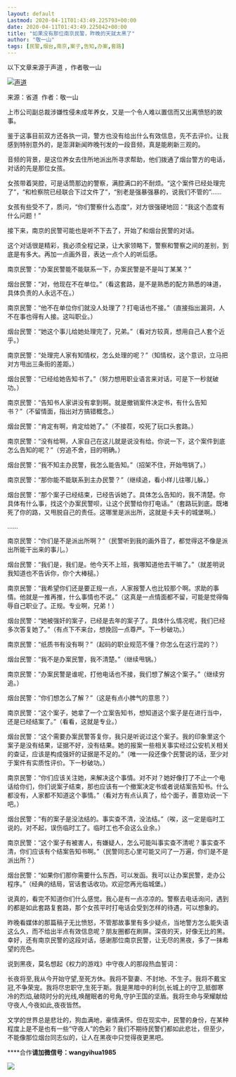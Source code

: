 ```yaml
---
layout: default
Lastmod: 2020-04-11T01:43:49.225793+00:00
date: 2020-04-11T01:43:49.225042+00:00
title: "如果没有那位南京民警，昨晚的天就太黑了"
author: "敬一山"
tags: [民警,烟台,南京,案子,告知,办案,套路]
---
```


以下文章来源于声道 ，作者敬一山

 [![声道](https://images.weserv.nl/?url=http%3A//wx.qlogo.cn/mmhead/Q3auHgzwzM7ln9ZwbFOiatsX1mrZicQZ6sj1CsOJB7lQ4lFE91QSwR4w/0)](#) 

来源：省道  作者：敬一山

上市公司副总裁涉嫌性侵未成年养女，又是一个令人难以置信而又出离愤怒的故事。

鉴于这事目前双方还各执一词，警方也没有给出什么有效信息，先不去评价。让我感到特别意外的，是澎湃新闻昨晚刊发的一段音频，真是能刷新三观的。

音频的背景，是这位养女去住所地派出所寻求帮助，他们拨通了烟台警方的电话，对话的先是那位女孩。

女孩带着哭腔，可是话筒那边的警察，满腔满口的不耐烦。“这个案件已经处理完了”，“和检察院已经联合下过文件了”，“别老是强暴强暴的，说我们不管的”……

女孩有些受不了，质问，“你们警察什么态度”，对方很强硬地回：“我这个态度有什么问题！”

接下来，南京的民警可能也是听不下去了，开始了和烟台民警的对话。

  

这个对话很是精彩，我必须全程记录，让大家领略下，警察和警察之间的差别，到底是有多大。再加一点画外音，表达一点个人的听后感。

南京民警：“办案民警能不能联系一下，办案民警是不是叫丁某某？”

烟台民警：“对，他现在不在单位。”（看这套路，是不是熟悉的配方熟悉的味道，具体负责的人永远不在。）

南京民警：“他不在单位你们就没人处理了？打电话也不接。”（直接指出漏洞，人不在事也得有人接。这叫职业。）

烟台民警：“她这个事儿给她处理完了，兄弟。”（看对方较真，想用自己人套个近乎。）

南京民警：“处理完人家有知情权，怎么处理的呢？”（知情权，这个意识，立马把对方甩出三条街的差距。）

烟台民警：“已经给她告知书了。”（努力想用职业语言来对话，可是下一秒就破功。）

南京民警：“告知书人家讲没有拿到啊。就是撤销案件决定书，有什么告知书？”（不留情面，指出对方搞错概念。）

烟台民警：“肯定有啊，肯定给她了。”（不接茬，咬死了玩口头套路。）

南京民警：“没有给啊，人家自己在这儿就是说没有给。你说一下，这个案件到底怎么告知的呢？”（穷追不舍，目的明确。）

烟台民警：“我不知主办民警，我怎么能告知。”（招架不住，开始甩锅了。）

南京民警：“那你能不能联系到主办民警？”（继续追，看小样儿往哪儿躲。）

烟台民警：“那个案子已经结束，已经告诉她了。具体怎么告知的，我不清楚。你具体有什么事，找这个办案民警呗，让这个民警给你打电话。”（套路玩到底。既堵死了你的路，又甩脱自己的责任。这哪里是派出所，这就是卡夫卡的城堡啊。）

……

  

南京民警：“你们是不是派出所啊？”（民警听到我的画外音了，都觉得这不像是派出所能干出来的事儿。）

烟台民警：“我们是，我们是。他今天不上班，我哪知道他去干嘛了。”（就差明说我知道也不告诉你，你个大棒槌。）

南京民警：“我希望你们还是要正规一点，人家报警人也比较那个啊。求助的事情。他就是一推再推，什么事情也不说。”（这真是一点情面都不留，可能是觉得侮辱自己职业了。正规。专业啊，兄弟！）

烟台民警：“她被强奸的案子，已经是去年的案子了。具体什么情况呢，我们已经多次答复她了。”（有点下不来台，想挽回一点尊严。下一秒破功。）

南京民警：“纸质书有没有啊？”（起码的职业规范不懂？你怎么在这行混的？）

烟台民警：“我不是办案民警，我不清楚。”（继续甩锅。）

南京民警：“办案民警是谁呢，打他电话也不接，我们想了解这个案子。”（继续穷追。）

烟台民警：“你们想怎么了解？”（这是有点小脾气的意思？）

南京民警：“这个案子，她拿了一个立案告知书，想知道这个案子是在进行当中，还是已经结案了。”（看看，这就是专业。）

烟台民警：“这个需要办案民警答复你，我只是听说过这个案子。我的印象里这个案子是没有结果，证据不好，没有结果。她的报案一些相关事实经过公安机关相关的查证，应该是构成强奸的证据是不足的。”（唯一一段还像个民警说的话，至少对于案件有实质性评价。下一秒破功。）

南京民警：“你们应该关注她，来解决这个事情。对不对？她好像打了不止一个电话给你们，你们说案子结束，那也应该有一个撤案决定书或者说结案告知书。什么都没有，人家都不知道这个事情。”（看对方有点认真了，给个面子，善意劝说一下吧。）

烟台民警：“有的案子是没法结的。事实查不清，没法结。”（唉，这一定是临时工说的。对不起，误伤临时工了。临时工也不会这么业余。）

南京民警：“这个案子有被害人，有嫌疑人，怎么可能叫事实查不清呢？事实查不清，你们应该有个结案告知书啊。”（民警同志心里可能又问了一万遍，你们是不是派出所？）

烟台民警：“如果你们那你需要什么东西，可以发函。我可以让办案民警，走办公程序。”（经典的结局，官话套话收功。欢迎您再光临城堡。）

说真的，看完不知道你们什么感觉。我心是有一点凉凉的。警察去电话询问，遇到的都是如此套路复套路，那个女孩平时打电话会受到怎样的待遇，可以想象的。

昨晚看媒体的那篇稿子无比愤怒，不管那故事里有多少疑点，当地警方怎么能失语这么久，而不给出半点有效信息呢？朋友圈都在刷屏。深夜的天，好像无比的黑。幸好，还有南京民警的这段对话，感谢那位南京民警，让无尽的黑夜，多了一抹希望的亮色。

说到黑夜，莫名想起《权力的游戏》中守夜人的那段热血誓词：

长夜将至,我从今开始守望,至死方休。我将不娶妻、不封地、不生子。我将不戴宝冠,不争荣宠。我将尽忠职守,生死于斯。我是黑暗中的利剑,长城上的守卫,抵御寒冷的烈焰,破晓时分的光线,唤醒眠者的号角,守护王国的坚盾。我将生命与荣耀献给守夜人,今夜如此,夜夜皆然。

文学的世界总是悲壮的，狗血满地，豪情满怀。但在现实中，民警的身份，在某种程度上是不是也有一些“守夜人”的色彩？我们不期待民警们都如此悲壮，但至少，不能像那位烟台同志似的，让人在黑夜中只觉得夜更黑吧。

  

****合作**请加微信号：wangyihua1985**  

******![](https://images.weserv.nl/?url=https%3A//mmbiz.qpic.cn/mmbiz_jpg/2hYmlvtEicNZlXAibSicdeX32wOMSUqmfT9dyXQPTk9THxV3utnK64NEpbVVQZ3JpPGaNVBy0HicrIabBPg3ub5aCA/640%3Fwx_fmt%3Djpeg)******


